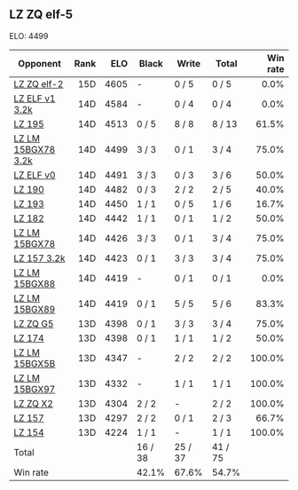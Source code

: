 ## LZ ZQ elf-5 ##

ELO: 4499

Opponent | Rank | ELO | Black | Write | Total | Win rate
---------|-----:|----:|-------|-------|-------|-------:
[LZ ZQ elf-2](LZ%20ZQ%20elf-2.md) | 15D | 4605 | - | 0 / 5 | 0 / 5 | 0.0%
[LZ ELF v1 3.2k](LZ%20ELF%20v1%203.2k.md) | 14D | 4584 | - | 0 / 4 | 0 / 4 | 0.0%
[LZ 195](LZ%20195.md) | 14D | 4513 | 0 / 5 | 8 / 8 | 8 / 13 | 61.5%
[LZ LM 15BGX78 3.2k](LZ%20LM%2015BGX78%203.2k.md) | 14D | 4499 | 3 / 3 | 0 / 1 | 3 / 4 | 75.0%
[LZ ELF v0](LZ%20ELF%20v0.md) | 14D | 4491 | 3 / 3 | 0 / 3 | 3 / 6 | 50.0%
[LZ 190](LZ%20190.md) | 14D | 4482 | 0 / 3 | 2 / 2 | 2 / 5 | 40.0%
[LZ 193](LZ%20193.md) | 14D | 4450 | 1 / 1 | 0 / 5 | 1 / 6 | 16.7%
[LZ 182](LZ%20182.md) | 14D | 4442 | 1 / 1 | 0 / 1 | 1 / 2 | 50.0%
[LZ LM 15BGX78](LZ%20LM%2015BGX78.md) | 14D | 4426 | 3 / 3 | 0 / 1 | 3 / 4 | 75.0%
[LZ 157 3.2k](LZ%20157%203.2k.md) | 14D | 4423 | 0 / 1 | 3 / 3 | 3 / 4 | 75.0%
[LZ LM 15BGX88](LZ%20LM%2015BGX88.md) | 14D | 4419 | - | 0 / 1 | 0 / 1 | 0.0%
[LZ LM 15BGX89](LZ%20LM%2015BGX89.md) | 14D | 4419 | 0 / 1 | 5 / 5 | 5 / 6 | 83.3%
[LZ ZQ G5](LZ%20ZQ%20G5.md) | 13D | 4398 | 0 / 1 | 3 / 3 | 3 / 4 | 75.0%
[LZ 174](LZ%20174.md) | 13D | 4398 | 0 / 1 | 1 / 1 | 1 / 2 | 50.0%
[LZ LM 15BGX5B](LZ%20LM%2015BGX5B.md) | 13D | 4347 | - | 2 / 2 | 2 / 2 | 100.0%
[LZ LM 15BGX97](LZ%20LM%2015BGX97.md) | 13D | 4332 | - | 1 / 1 | 1 / 1 | 100.0%
[LZ ZQ X2](LZ%20ZQ%20X2.md) | 13D | 4304 | 2 / 2 | - | 2 / 2 | 100.0%
[LZ 157](LZ%20157.md) | 13D | 4297 | 2 / 2 | 0 / 1 | 2 / 3 | 66.7%
[LZ 154](LZ%20154.md) | 13D | 4224 | 1 / 1 | - | 1 / 1 | 100.0%
Total | | | 16 / 38 | 25 / 37 | 41 / 75 | 
Win rate| | | 42.1% | 67.6% | 54.7% | 
